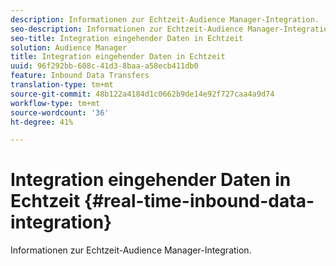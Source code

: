 ```yaml
---
description: Informationen zur Echtzeit-Audience Manager-Integration.
seo-description: Informationen zur Echtzeit-Audience Manager-Integration.
seo-title: Integration eingehender Daten in Echtzeit
solution: Audience Manager
title: Integration eingehender Daten in Echtzeit
uuid: 96f292bb-608c-41d3-8baa-a58ecb411db0
feature: Inbound Data Transfers
translation-type: tm+mt
source-git-commit: 48b122a4184d1c0662b9de14e92f727caa4a9d74
workflow-type: tm+mt
source-wordcount: '36'
ht-degree: 41%

---
```



# Integration eingehender Daten in Echtzeit {#real-time-inbound-data-integration}

Informationen zur Echtzeit-Audience Manager-Integration.

<!-- c_rt_data_int.xml -->